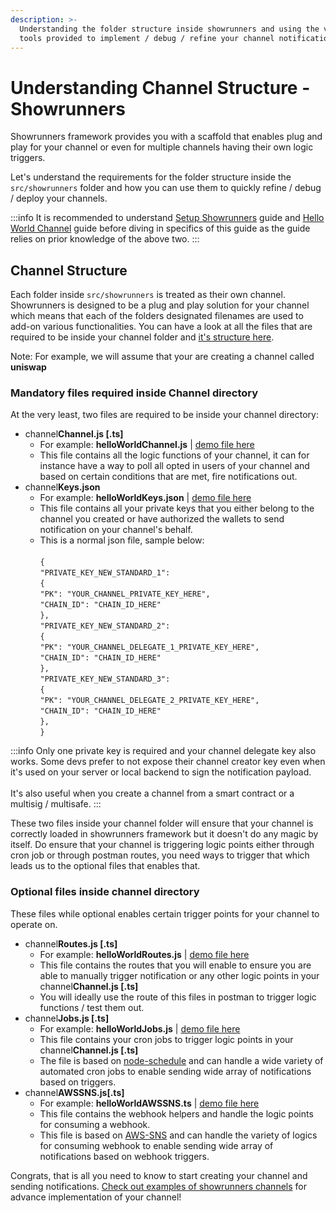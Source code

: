 ```yaml
---
description: >-
  Understanding the folder structure inside showrunners and using the various
  tools provided to implement / debug / refine your channel notifications.
---
```


# Understanding Channel Structure - Showrunners

Showrunners framework provides you with a scaffold that enables plug and play for your channel or even for multiple channels having their own logic triggers.&#x20;

Let's understand the requirements for the folder structure inside the `src/showrunners` folder and how you can use them to quickly refine / debug / deploy your channels.

:::info
It is recommended to understand [Setup Showrunners](how-to-setup-showrunners.md) guide and [Hello World Channel](hello-world-channel.md) guide before diving in specifics of this guide as the guide relies on prior knowledge of the above two.
:::

## Channel Structure

Each folder inside `src/showrunners` is treated as their own channel. Showrunners is designed to be a plug and play solution for your channel which means that each of the folders designated filenames are used to add-on various functionalities. You can have a look at all the files that are required to be inside your channel folder and [it's structure here](https://github.com/ethereum-push-notification-service/epns-showrunners-framework/tree/main/src/sample\_showrunners/helloWorld).

Note: For example, we will assume that your are creating a channel called **uniswap**

### Mandatory files required inside Channel directory

At the very least, two files are required to be inside your channel directory:

* channel**Channel.js \[.ts]**
  * For example: **helloWorldChannel.js** | [demo file here](https://github.com/ethereum-push-notification-service/epns-showrunners-framework/blob/main/src/sample\_showrunners/helloWorld/helloWorldChannel.ts)
  * This file contains all the logic functions of your channel, it can for instance have a way to poll all opted in users of your channel and based on certain conditions that are met, fire notifications out.
* channel**Keys.json**
  * For example: **helloWorldKeys.json** | [demo file here](https://github.com/ethereum-push-notification-service/epns-showrunners-framework/blob/main/src/sample\_showrunners/helloWorld/helloWorldKeys.json)
  * This file contains all your private keys that you either belong to the channel you created or have authorized the wallets to send notification on your channel's behalf.
  * This is a normal json file, sample below:\
    \
    `{` \
    &#x20;   `"PRIVATE_KEY_NEW_STANDARD_1":` \
    &#x20;   `{` \
    &#x20;       `"PK": "YOUR_CHANNEL_PRIVATE_KEY_HERE",` \
    &#x20;       `"CHAIN_ID": "CHAIN_ID_HERE"`\
    &#x20;   `},` \
    &#x20;   `"PRIVATE_KEY_NEW_STANDARD_2":` \
    &#x20;   `{` \
    &#x20;       `"PK": "YOUR_CHANNEL_DELEGATE_1_PRIVATE_KEY_HERE",` \
    &#x20;       `"CHAIN_ID": "CHAIN_ID_HERE"`\
    &#x20;   `},` \
    &#x20;   `"PRIVATE_KEY_NEW_STANDARD_3":` \
    &#x20;   `{` \
    &#x20;       `"PK": "YOUR_CHANNEL_DELEGATE_2_PRIVATE_KEY_HERE",` \
    &#x20;       `"CHAIN_ID": "CHAIN_ID_HERE"`\
    &#x20;   `},` \
    `}`

:::info
Only one private key is required and your channel delegate key also works. Some devs prefer to not expose their channel creator key even when it's used on your server or local backend to sign the notification payload. \
\
It's also useful when you create a channel from a smart contract or a multisig / multisafe.
:::

These two files inside your channel folder will ensure that your channel is correctly loaded in showrunners framework but it doesn't do any magic by itself. Do ensure that your channel is triggering logic points either through cron job or through postman routes, you need ways to trigger that which leads us to the optional files that enables that.

### Optional files inside channel directory

These files while optional enables certain trigger points for your channel to operate on.

* channel**Routes.js \[.ts]**
  * For example: **helloWorldRoutes.js** | [demo file here](https://github.com/ethereum-push-notification-service/epns-showrunners-framework/blob/main/src/sample\_showrunners/helloWorld/helloWorldRoutes.ts)
  * This file contains the routes that you will enable to ensure you are able to manually trigger notification or any other logic points in your channel**Channel.js \[.ts]**
  * You will ideally use the route of this files in postman to trigger logic functions / test them out.&#x20;
* channel**Jobs.js \[.ts]**
  * For example: **helloWorldJobs.js** | [demo file here](https://github.com/ethereum-push-notification-service/epns-showrunners-framework/blob/main/src/sample\_showrunners/helloWorld/helloWorldJobs.ts)
  * This file contains your cron jobs to trigger logic points in your channel**Channel.js \[.ts]**
  * The file is based on [node-schedule](https://github.com/node-schedule/node-schedule) and can handle a wide variety of automated cron jobs to enable sending wide array of notifications based on triggers.
* channel**AWSSNS.js\[.ts]**
  * For example: **helloWorldAWSSNS.ts** | [demo file here](https://github.com/ethereum-push-notification-service/epns-showrunners-framework/blob/main/src/sample\_showrunners/helloWorld/helloWorldAWSSNS.ts)
  * This file contains the webhook helpers and handle the logic points for consuming a webhook.
  * This file is based on [AWS-SNS](https://aws.amazon.com/sns/) and can handle the variety of logics for consuming webhook to enable sending wide array of notifications based on webhook triggers.

Congrats, that is all you need to know to start creating your channel and sending notifications. [Check out examples of showrunners channels](../../developer-guides/examples/showrunners-examples/) for advance implementation of your channel!
